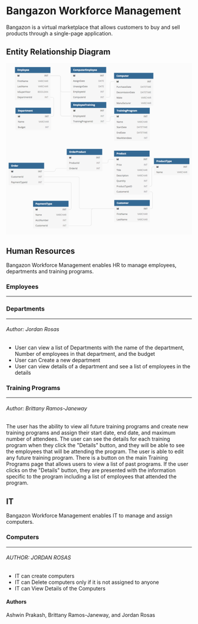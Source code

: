 # Bangazon Workforce Management
Bangazon is a virtual marketplace that allows customers to buy and sell products through a single-page application.


## Entity Relationship Diagram
![Image of the Entity Relationship Diagram](/ERD.png)

## Human Resources

Bangazon Workforce Management enables HR to manage employees, departments and training programs.

### Employees
---

### Departments
---
###### Author: Jordan Rosas
- User can view a list of Departments with the name of the department, Number of employees in that department, and the budget
- User can Create a new department 
- User can view details of a department and see a list of employees in the details

### Training Programs
---
###### Author: Brittany Ramos-Janeway
The user has the ability to view all future training programs and create new training programs and assign their start date, end date, and maximum number of attendees. The user can see the details for each training program when they click the "Details" button, and they will be able to see the employees that will be attending the program. The user is able to edit any future training program.
There is a button on the main Training Programs page that allows users to view a list of past programs. If the user clicks on the "Details" button, they are presented with the information specific to the program including a list of employees that attended the program.


## IT
Bangazon Workforce Management enables IT to manage and assign computers.

### Computers
---
###### AUTHOR: JORDAN ROSAS
- IT can create computers
- IT can Delete computers only if it is not assigned to anyone
- IT can View Details of the Computers

#### Authors
Ashwin Prakash, Brittany Ramos-Janeway, and Jordan Rosas

